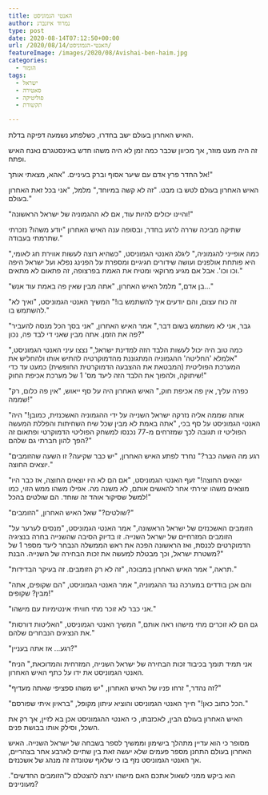 ```yaml
---
title: האנטי הגמוניסט
author: נמרוד איזנברג
type: post
date: 2020-08-14T07:12:50+00:00
url: /2020/08/14/האנטי-הגמוניסט/
featureImage: /images/2020/08/Avishai-ben-haim.jpg
categories:
  - הומור
tags:
  - ישראל
  - סאטירה
  - פוליטיקה
  - תקשורת

---
```

<span lang="he-IL">האיש האחרון בעולם ישב בחדרו</span><span lang="en-US">, </span><span lang="he-IL">כשלפתע נשמעה דפיקה בדלת</span><span lang="en-US">.</span>

<span lang="he-IL">זה היה מעט מוזר</span><span lang="en-US">, </span><span lang="he-IL">אך מכיוון שכבר כמה זמן לא היה משהו חדש באינסטגרם</span> <span lang="he-IL">נאנח האיש ופתח</span><span lang="en-US">.</span>

<span lang="he-IL">אל החדר פרץ אדם עם שיער אסוף וברק בעיניים</span><span lang="en-US">. "</span><span lang="he-IL">אהא</span><span lang="en-US">, </span><span lang="he-IL">מצאתי אותך</span><span lang="en-US">!"</span>

<span lang="he-IL">האיש האחרון בעולם לטש בו מבט</span><span lang="en-US">. "</span><span lang="he-IL">זה לא קשה במיוחד</span><span lang="en-US">," </span><span lang="he-IL">מלמל</span><span lang="en-US">, "</span><span lang="he-IL">אני בכל זאת האחרון בעולם</span><span lang="en-US">."</span>

<span lang="en-US">"</span><span lang="he-IL">והיינו יכולים להיות עוד</span><span lang="en-US">, </span><span lang="he-IL">אם לא ההגמוניה של ישראל הראשונה</span><span lang="en-US">!"</span>

<span lang="he-IL">שתיקה מביכה שררה לרגע בחדר</span><span lang="en-US">, </span><span lang="he-IL">ובסופה ענה האיש האחרון </span><span lang="en-US">"</span><span lang="he-IL">יודע משהו</span><span lang="en-US">? </span><span lang="he-IL">נזכרתי שתרמתי בעבודה</span><span lang="en-US">."</span>

<span lang="en-US">"</span><span lang="he-IL">כמה אופייני להגמוניה</span><span lang="en-US">," </span><span lang="he-IL">ליגלג האנטי הגמוניסט</span><span lang="en-US">, "</span><span lang="he-IL">כשהיא רוצה לעשות אווירת חג לאומי</span><span lang="en-US">, </span><span lang="he-IL">היא פותחת אולפנים ועושה שידורים חגיגיים ומספרת על הפנינג נפלא ועל ישראל היפה וכו וכו</span><span lang="en-US">'. </span><span lang="he-IL">אבל אם מגיע מרוקאי ומטיח את האמת בפרצופה</span><span lang="en-US">, </span><span lang="he-IL">זה פתאום לא מתאים</span><span lang="en-US">."</span>

<span lang="en-US">"</span><span lang="he-IL">בן אדם</span><span lang="en-US">," </span><span lang="he-IL">מלמל האיש האחרון</span><span lang="en-US">, "</span><span lang="he-IL">אתה מבין שאין פה באמת עוד אנש</span><span lang="en-US">&#8230;"</span>

<span lang="en-US">"</span><span lang="he-IL">זה כוח עצום</span><span lang="en-US">, </span><span lang="he-IL">והם יודעים איך להשתמש בו</span><span lang="en-US">!" </span><span lang="he-IL">המשיך האנטי הגמוניסט</span><span lang="en-US">, "</span><span lang="he-IL">ואיך לא להשתמש בו</span><span lang="en-US">."</span>

<span lang="en-US">"</span><span lang="he-IL">גבר</span><span lang="en-US">, </span><span lang="he-IL">אני לא משתמש בשום דבר</span><span lang="en-US">," </span><span lang="he-IL">אמר האיש האחרון</span><span lang="en-US">, "</span><span lang="he-IL">אני בסך הכל מנסה להעביר פה את הזמן</span><span lang="en-US">. </span><span lang="he-IL">אתה מבין שאני די לבד פה</span><span lang="en-US">, </span><span lang="he-IL">נכון</span><span lang="en-US">?"</span>

<span lang="en-US">"</span><span lang="he-IL">כמה טוב היה יכול לעשות הלבד הזה למדינת ישראל</span><span lang="en-US">," </span><span lang="he-IL">נצצו עיני האנטי הגמוניסט</span><span lang="en-US">, "</span><span lang="he-IL">אלמלא </span><span lang="en-US">'</span><span lang="he-IL">החליטה</span><span lang="en-US">' </span><span lang="he-IL">ההגמוניה המתגוננת מהדמוקרטיה להתיש אותו ולהחליש את המערכת הפוליטית </span><span lang="en-US">(</span><span lang="he-IL">המבטאת את ההצבעה הדמוקרטית החופשית</span><span lang="en-US">) </span><span lang="he-IL">כמעט עד כדי שיתוקה</span><span lang="en-US">, </span><span lang="he-IL">ולהפוך את הלבד הזה ליעד מס</span><span lang="en-US">' 1 </span><span lang="he-IL">של מערכת אכיפת החוק</span><span lang="en-US">!"</span>

<span lang="en-US">"</span><span lang="he-IL">כפרה עליך</span><span lang="en-US">, </span><span lang="he-IL">אין פה אכיפת חוק</span><span lang="en-US">," </span><span lang="he-IL">האיש האחרון היה על סף ייאוש</span><span lang="en-US">, "</span><span lang="he-IL">אין פה כלום</span><span lang="en-US">, </span><span lang="he-IL">רק שממה</span><span lang="en-US">!"</span>

<span lang="en-US">"</span><span lang="he-IL">אותה שממה אליה נזרקה ישראל השנייה על ידי ההגמוניה האשכנזית</span><span lang="en-US">, </span><span lang="he-IL">כמובן</span><span lang="en-US">!" </span><span lang="he-IL">היה האנטי הגמוניסט על סף בכי</span><span lang="en-US">, "</span><span lang="he-IL">אתה באמת לא מבין שכל שיח השחיתות והפללת המעשה הפוליטי זו תגובה לכך שמזרחים מ</span><span lang="en-US">-77 </span><span lang="he-IL">נכנסו למשחק הפוליטי הדמוקרטי ופתאום זה הפך להון חברתי גם שלהם</span><span lang="en-US">?"</span>

<span lang="en-US">"</span><span lang="he-IL">רגע מה השעה כבר</span><span lang="en-US">?" </span><span lang="he-IL">נחרד לפתע האיש האחרון</span><span lang="en-US">, "</span><span lang="he-IL">יש כבר שקיעה</span><span lang="en-US">? </span><span lang="he-IL">זו השעה שהזומבים יוצאים החוצה</span><span lang="en-US">."</span>

<span lang="en-US">"</span><span lang="he-IL">יוצאים החוצה</span><span lang="en-US">!" </span><span lang="he-IL">זעף האנטי הגמוניסט</span><span lang="en-US">, "</span><span lang="he-IL">אם הם לא היו יוצאים החוצה</span><span lang="en-US">, </span><span lang="he-IL">אז כבר היו מוצאים משהו יצירתי אחר להאשים אותם</span><span lang="en-US">, </span><span lang="he-IL">לא משנה מה</span><span lang="en-US">. </span><span lang="he-IL">אפילו משהו ממש הזוי</span><span lang="en-US">, </span><span lang="he-IL">כמו למשל שסיקור אוהד זה שוחד</span><span lang="en-US">. </span><span lang="he-IL">הם שולטים בהכל</span><span lang="en-US">!"</span>

<span lang="en-US">"</span><span lang="he-IL">שולטים</span><span lang="en-US">?" </span><span lang="he-IL">שאל האיש האחרון</span><span lang="en-US">, "</span><span lang="he-IL">הזומבים</span><span lang="en-US">?"</span>

<span lang="en-US">"</span><span lang="he-IL">הזומבים האשכנזים של ישראל הראשונה</span><span lang="en-US">," </span><span lang="he-IL">אמר האנטי הגמוניסט</span><span lang="en-US">, "</span><span lang="he-IL">מנסים לערער על הזומבים המזרחיים של ישראל השנייה</span><span lang="en-US">. </span><span lang="he-IL">זו בדיוק הסיבה שהשנייה בחרה בנציגיה הדמוקרטים לכנסת</span><span lang="en-US">, </span><span lang="he-IL">ואז הראשונה הפכה את ראש הממשלה הנבחר ליעד מספר </span><span lang="en-US">1 </span><span lang="he-IL">של משטרת ישראל</span><span lang="en-US">, </span><span lang="he-IL">וכך מבטלת למעשה את זכות הבחירה של השנייה</span><span lang="en-US">. </span><span lang="he-IL">הבנת</span><span lang="en-US">?"</span>

<span lang="en-US">"</span><span lang="he-IL">תראה</span><span lang="en-US">," </span><span lang="he-IL">אמר האיש האחרון במבוכה</span><span lang="en-US">, "</span><span lang="he-IL">זה לא רק הזומבים</span><span lang="en-US">. </span><span lang="he-IL">זה בעיקר הבדידות</span><span lang="en-US">."</span>

<span lang="en-US">"</span><span lang="he-IL">והם אכן בודדים במערכה נגד ההגמוניה</span><span lang="en-US">," אמר האנטי הגמוניסט, "הם שקופים, אתה מבין? שקופים!"<br /> </span>

"אני כבר לא זוכר מתי חוויתי אינטימיות עם מישהו."

"גם הם לא זוכרים מתי מישהו ראה אותם," המשיך האנטי הגמוניסט, "האליטות דורסות את הנציגים הנבחרים שלהם."

"רגע&#8230; אז אתה בעניין?"

"אני תמיד תומך בכיבוד זכות הבחירה של ישראל השנייה, המזרחית והמדוכאת," הניח האנטי הגמוניסט את ידו על כתף האיש האחרון.

"זה נהדר," זרחו פניו של האיש האחרון, "יש משהו ספציפי שאתה מעדיף?"

"הכל כתוב כאן!" חייך האנטי הגמוניסט והוציא עיתון מקופל, "בראיון איתי שפורסם."

האיש האחרון בעולם הבין, לאכזבתו, כי האנטי ההגמוניסט אכן בא לזיין, אך רק את השכל, וסילק אותו בבושת פנים.

מסופר כי הוא עדיין מתהלך בישימון וממשיך לספר בשבחה של ישראל השנייה. האיש האחרון בעולם התחנן מספר פעמים שלא יעשה זאת בין שתיים לארבע אחר בצהריים, אך האנטי הגמוניסט נזף בו כי שלאף שטונדה זה מנהג של אשכנזים.

הוא ביקש ממני לשאול אתכם האם מישהו ירצה להצטלם ל"הזומבים החדשים". מעוניינים?

